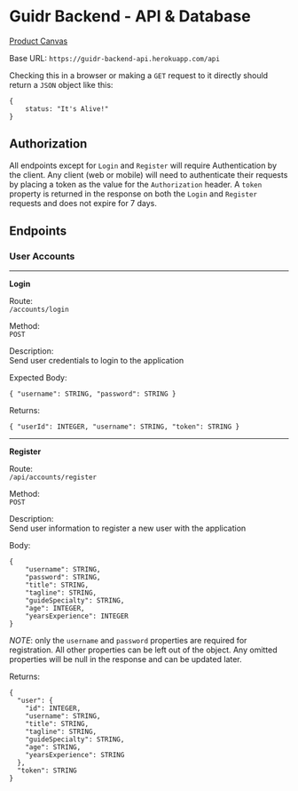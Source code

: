 # Guidr Backend - API & Database

[Product Canvas](https://docs.google.com/document/d/1ns6BMdMOIOjfxtsIzGvBAaxU45Qd_V9YpT-w1JoLRIc/edit?usp=sharing)

Base URL: `https://guidr-backend-api.herokuapp.com/api`

Checking this in a browser or making a `GET` request to it directly should return a `JSON` object like this:  
```
{
    status: "It's Alive!"
}
```

## Authorization  

All endpoints except for `Login` and `Register` will require Authentication by the client. Any client (web or mobile) will need to authenticate their requests by placing a token as the value for the `Authorization` header.
A `token` property is returned in the response on both the `Login` and `Register` requests and does not expire for 7 days.

## Endpoints

### User Accounts  
****
**Login**

Route:  
`/accounts/login`  

Method:  
`POST`  

Description:  
Send user credentials to login to the application  

Expected Body:  
```
{ "username": STRING, "password": STRING }
```  

Returns:  
```
{ "userId": INTEGER, "username": STRING, "token": STRING }
```
****
**Register**  

Route:  
`/api/accounts/register`

Method:  
`POST`  

Description:  
Send user information to register a new user with the application  

Body:  
```
{
    "username": STRING,
    "password": STRING,
    "title": STRING,
    "tagline": STRING,
    "guideSpecialty": STRING,
    "age": INTEGER,
    "yearsExperience": INTEGER
}
```

*NOTE*: only the `username` and `password` properties are required for registration. All other properties can be left out of the object. Any omitted properties will be null in the response and can be updated later.

Returns:  
```
{
  "user": {
    "id": INTEGER,
    "username": STRING,
    "title": STRING,
    "tagline": STRING,
    "guideSpecialty": STRING,
    "age": STRING,
    "yearsExperience": STRING
  },
  "token": STRING
}
```